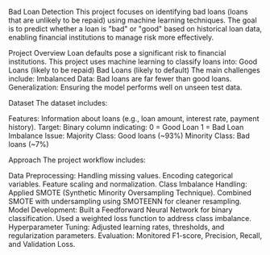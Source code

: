 Bad Loan Detection
This project focuses on identifying bad loans (loans that are unlikely to be repaid) using machine learning techniques. The goal is to predict whether a loan is "bad" or "good" based on historical loan data, enabling financial institutions to manage risk more effectively.

Project Overview
Loan defaults pose a significant risk to financial institutions. This project uses machine learning to classify loans into:
Good Loans (likely to be repaid)
Bad Loans (likely to default)
The main challenges include:
Imbalanced Data: Bad loans are far fewer than good loans.
Generalization: Ensuring the model performs well on unseen test data.

Dataset
The dataset includes:

Features: Information about loans (e.g., loan amount, interest rate, payment history).
Target: Binary column indicating:
0 = Good Loan
1 = Bad Loan
Imbalance Issue:
Majority Class: Good loans (~93%)
Minority Class: Bad loans (~7%)


Approach
The project workflow includes:

Data Preprocessing:
Handling missing values.
Encoding categorical variables.
Feature scaling and normalization.
Class Imbalance Handling:
Applied SMOTE (Synthetic Minority Oversampling Technique).
Combined SMOTE with undersampling using SMOTEENN for cleaner resampling.
Model Development:
Built a Feedforward Neural Network for binary classification.
Used a weighted loss function to address class imbalance.
Hyperparameter Tuning:
Adjusted learning rates, thresholds, and regularization parameters.
Evaluation:
Monitored F1-score, Precision, Recall, and Validation Loss.
